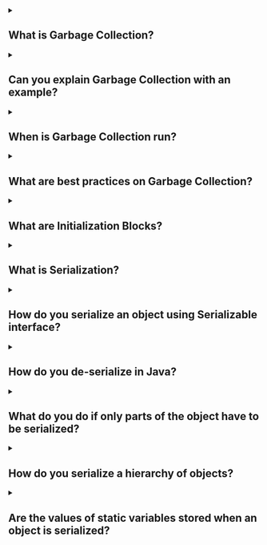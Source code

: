 <details><summary>
	
## What is Garbage Collection?
</summary>
Garbage collection in Java is the process by which Java programs perform automatic memory management. Java programs compile to bytecode that can be run on a Java Virtual Machine. When Java programs run on the JVM, objects are created on the heap, which is a portion of memory dedicated to the program. Eventually, some objects will no longer be needed. The garbage collector finds these unused objects and deletes them to free up memory.
</details>
<details><summary>
	
## Can you explain Garbage Collection with an example?
</summary>
Let’s say the below method is called from a function.

      void method(){
          Calendar calendar = new GregorianCalendar(2000,10,30);
          System.out.println(calendar);
      }
      
An object of the class GregorianCalendar is created on the heap by the first line of the function with one
reference variable calendar.

After the function ends execution, the reference variable calendar is no longer valid. Hence, there are no
references to the object created in the method.

JVM recognizes this and removes the object from the heap. This is called Garbage Collection.
</details>
<details><summary>
	
## When is Garbage Collection run?
</summary>
Garbage collection in Java is run automatically by the Java Virtual Machine (JVM) as needed. The JVM determines when to initiate garbage collection based on certain conditions. These conditions can vary depending on the JVM implementation, but some common triggers include:

- **Memory Pressure:** Garbage collection may be triggered when the JVM detects that the available memory is running low or is close to reaching its limit. This helps to reclaim memory occupied by unreferenced objects and make it available for future allocations.

- **Allocation Failure:** If an allocation request cannot be fulfilled due to insufficient memory, the JVM may trigger garbage collection to free up memory and make room for new object allocations.

- **System Idle:** Garbage collection may be initiated during periods of low system activity or when the application is idle. This minimizes the impact on the application's performance.

It's important to note that the JVM manages the garbage collection process internally, and the exact timing and frequency of garbage collection cycles are determined by the JVM implementation. The JVM employs various garbage collection algorithms and techniques to optimize the collection process and minimize its impact on the application's execution.
</details>
<details><summary>
	
## What are best practices on Garbage Collection?
</summary>
Programmatically, we can request (remember it’s just a request - Not an order) JVM to run Garbage
Collection by calling System.gc() method.

JVM might throw an OutOfMemoryException when memory is full and no objects on the heap are eligible
for garbage collection.

finalize() method on the objected is run before the object is removed from the heap from the garbage
collector. We recommend not to write any code in finalize();
</details>
<details><summary>
	
## What are Initialization Blocks?
</summary>
In Java, initialization blocks are code blocks that are used to initialize the state of a class or an instance of a class. There are two types of initialization blocks: instance initialization blocks and static initialization blocks.

**1. Instance Initialization Blocks:** These blocks are executed when an instance of a class is created. They are enclosed in curly braces {} and are not associated with any specific method or constructor. Instance initialization blocks are useful when you need to perform complex initialization logic that cannot be handled by instance variables or constructors alone.
Here's an example of an instance initialization block:

        public class MyClass {
            private int x;
            private int y;

            // Instance initialization block
            {
                x = 5;
                y = 10;
                System.out.println("Instance initialization block executed");
            }

            // Rest of the class...
        }

In the above example, the instance initialization block sets the values of x and y to 5 and 10, respectively. It also prints a message when executed.

**2. Static Initialization Blocks:** These blocks are executed when the class is first loaded into memory, before any instance of the class is created. Static initialization blocks are denoted by the static keyword and are also enclosed in curly braces {}. They are often used to initialize static variables or perform other static initialization tasks.
Here's an example of a static initialization block:

        public class MyClass {
            private static int count;

            // Static initialization block
            static {
                count = 0;
                System.out.println("Static initialization block executed");
            }

            // Rest of the class...
        }

In this example, the static initialization block sets the initial value of the count variable to 0 and prints a message when executed.

Both instance and static initialization blocks are executed in the order they appear in the code. If a class has multiple initialization blocks, they are executed from top to bottom.

Initialization blocks provide a way to perform additional initialization logic beyond what can be achieved with constructors and instance/static variables alone. They are particularly useful when you need to initialize variables based on complex calculations, retrieve values from external sources, or perform other initialization tasks that cannot be expressed in a single line of code.
</details>
<details><summary>
	
## What is Serialization?
</summary>
Serialization is the process of converting an object into a format that can be stored or transmitted and later reconstructed to its original form. In the context of Java programming, serialization refers to the mechanism provided by the Java platform to convert objects into a byte stream and vice versa.
</details>
<details><summary>
	
## How do you serialize an object using Serializable interface?
</summary>
To serialize an object in Java using the Serializable interface, you need to follow these steps:

- **Implement the Serializable interface:** Ensure that the class of the object you want to serialize implements the Serializable interface. This is a marker interface with no methods, but its presence indicates that the class can be serialized.

- **Create an output stream:** Create an output stream to which the serialized object will be written. This can be a file output stream, network stream, or any other type of output stream that suits your needs.

- **Create an ObjectOutputStream:** Wrap the output stream with an ObjectOutputStream instance. This class provides the functionality to write objects to the output stream.

- **Call writeObject():** Use the writeObject() method of the ObjectOutputStream to serialize the object. Pass the object you want to serialize as the argument to this method.

- **Close the streams:** Close the ObjectOutputStream and the underlying output stream to ensure proper resource cleanup.

Here's an example that demonstrates the serialization process:

        import java.io.FileOutputStream;
        import java.io.IOException;
        import java.io.ObjectOutputStream;
        import java.io.Serializable;

        public class SerializationExample {
            public static void main(String[] args) {
                // Create an object to serialize
                Student student = new Student("John", 20);

                try {
                    // Create an output stream
                    FileOutputStream fileOut = new FileOutputStream("student.ser");

                    // Create an ObjectOutputStream
                    ObjectOutputStream out = new ObjectOutputStream(fileOut);

                    // Serialize the object
                    out.writeObject(student);

                    // Close the streams
                    out.close();
                    fileOut.close();

                    System.out.println("Object serialized successfully.");
                } catch (IOException e) {
                    e.printStackTrace();
                }
            }
        }

        class Student implements Serializable {
            private String name;
            private int age;

            public Student(String name, int age) {
                this.name = name;
                this.age = age;
            }

            // Getters and setters...
        }

In this example, the Student class implements the Serializable interface. An instance of the Student class is created and then serialized using the ObjectOutputStream by calling the writeObject() method. The serialized object is written to a file named "student.ser" using a FileOutputStream.

It's important to note that not all objects can be serialized. Certain types of objects, such as those with non-serializable fields or objects of classes that explicitly prevent serialization, will throw a NotSerializableException at runtime if an attempt is made to serialize them.
</details>
<details><summary>
	
## How do you de-serialize in Java?
</summary>
In Java, deserialization is the process of converting an object from its serialized form (such as a byte stream or a file) back into an object that can be used within the Java program. To deserialize an object, you can follow these steps:

Ensure that the class of the object being deserialized is available in the classpath. The class should have the same structure and field names as when it was serialized.

Create an instance of the ObjectInputStream class, passing an appropriate InputStream as a parameter. This input stream can be a FileInputStream, a ByteArrayInputStream, or any other stream that provides the serialized data.

            FileInputStream fileIn = new FileInputStream("serializedObject.ser");
            ObjectInputStream in = new ObjectInputStream(fileIn);

Use the readObject() method of the ObjectInputStream class to read the serialized object. This method returns an Object reference, so you'll need to cast it to the appropriate class.

            MyClass deserializedObject = (MyClass) in.readObject();

Close the ObjectInputStream to release any system resources associated with it.

            in.close();

After these steps, you will have the deserialized object, and you can use it in your Java program as needed.

It's worth noting that deserialization can potentially be unsafe if you are deserializing data from an untrusted source. Malicious objects or code could be injected through a manipulated serialized form. Therefore, it's important to exercise caution when deserializing objects, especially when the serialized data comes from an untrusted or unknown source.
</details>
<details><summary>
	
## What do you do if only parts of the object have to be serialized?
</summary>
If you only want to serialize specific parts of an object in Java, you can make use of the transient keyword. The transient keyword allows you to exclude certain fields from the serialization process.

Here's a short example:

            import java.io.*;

            class MyClass implements Serializable {
                private int serializedField;
                private transient String nonSerializedField;
                
                public MyClass(int serializedField, String nonSerializedField) {
                    this.serializedField = serializedField;
                    this.nonSerializedField = nonSerializedField;
                }
                
                public int getSerializedField() {
                    return serializedField;
                }
                
                public String getNonSerializedField() {
                    return nonSerializedField;
                }
            }

            public class SerializationExample {
                public static void main(String[] args) {
                    MyClass obj = new MyClass(42, "Not serialized");
                    
                    try {
                        FileOutputStream fileOut = new FileOutputStream("serializedObject.ser");
                        ObjectOutputStream out = new ObjectOutputStream(fileOut);
                        out.writeObject(obj);
                        out.close();
                        fileOut.close();
                        System.out.println("Object serialized successfully.");
                    } catch (IOException e) {
                        e.printStackTrace();
                    }
                }
            }

In this example, the MyClass has two fields: serializedField and nonSerializedField. The serializedField will be serialized because it is not marked as transient, while the nonSerializedField will be excluded from serialization.

When you run the SerializationExample program, it will create a file named "serializedObject.ser" that contains the serialized form of the MyClass object. The file will only include the serialized value of the serializedField, and the nonSerializedField will not be present.

When you deserialize the object, the value of the nonSerializedField will be null because it was not included in the serialization process.
</details>
<details><summary>
	
## How do you serialize a hierarchy of objects?
</summary>
Objects of one class might contain objects of other classes. When serializing and de-serializing, we might
need to serialize and de-serialize entire object chain. All classes that need to be serialized have to
implement the Serializable interface. Otherwise, an exception is thrown. Look at the class below. An
object of class House contains an object of class Wall.

            class House implements Serializable {
                    public House(int number) {
                            super();
                            this.number = number;
                    }
                    Wall wall;
                    int number;
            }

            class Wall{
                    int length;
                    int breadth;
                    int color;
            }

House implements Serializable. However, Wall doesn't implement Serializable. When we try to serialize
an instance of House class, we get the following exception.

Output:
Exception in thread "main" java.io.NotSerializableException:
com.rithus.serialization.Wall
at java.io.ObjectOutputStream.writeObject0(Unknown Source)
at java.io.ObjectOutputStream.defaultWriteFields(Unknown Source)

This is because Wall is not serializable. Two solutions are possible.
1. Make Wall transient. Wall object will not be serialized. This causes the wall object state to be lost.
2. Make Wall implement Serializable. Wall object will also be serialized and the state of wall object
along with the house will be stored.

            class House implements Serializable {
                    public House(int number) {
                            super();
                            this.number = number;
                    }

                    transient Wall wall;
                    int number;
            }

            class Wall implements Serializable {
                    int length;
                    int breadth;
                    int color;
            }

With both these programs, earlier main method would run without throwing an exception.

If you try de-serializing, In Example2, state of wall object is retained whereas in Example1, state of wall
object is lost.
</details>
<details><summary>
	
## Are the values of static variables stored when an object is serialized?
</summary>
No, the values of static variables are not stored when an object is serialized in Java.

Static variables belong to the class itself rather than individual instances of the class. They are not considered part of the state of an object and are not serialized along with the object.

During the serialization process, only the instance variables (non-static fields) are serialized to preserve the state of the object. When the object is deserialized, the static variables will be initialized according to their default values or any explicit initialization in the class definition.

It's important to note that static variables are associated with the class and are shared among all instances of the class, so it wouldn't make sense to store their values on a per-object basis during serialization.
</details>
